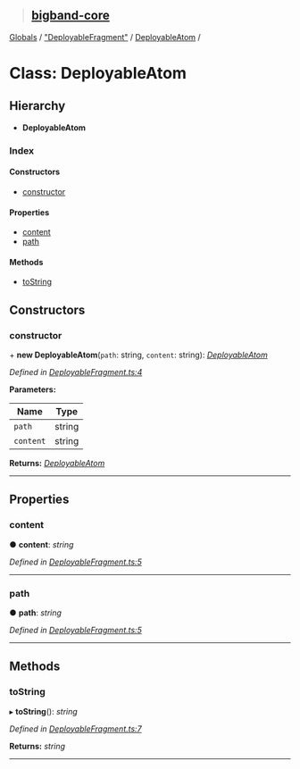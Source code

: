 > ## [bigband-core](../README.md)

[Globals](../globals.md) / ["DeployableFragment"](../modules/_deployablefragment_.md) / [DeployableAtom](_deployablefragment_.deployableatom.md) /

# Class: DeployableAtom

## Hierarchy

* **DeployableAtom**

### Index

#### Constructors

* [constructor](_deployablefragment_.deployableatom.md#constructor)

#### Properties

* [content](_deployablefragment_.deployableatom.md#content)
* [path](_deployablefragment_.deployableatom.md#path)

#### Methods

* [toString](_deployablefragment_.deployableatom.md#tostring)

## Constructors

###  constructor

\+ **new DeployableAtom**(`path`: string, `content`: string): *[DeployableAtom](_deployablefragment_.deployableatom.md)*

*Defined in [DeployableFragment.ts:4](https://github.com/imaman/bigband/blob/2497e7d/packages/core/src/DeployableFragment.ts#L4)*

**Parameters:**

Name | Type |
------ | ------ |
`path` | string |
`content` | string |

**Returns:** *[DeployableAtom](_deployablefragment_.deployableatom.md)*

___

## Properties

###  content

● **content**: *string*

*Defined in [DeployableFragment.ts:5](https://github.com/imaman/bigband/blob/2497e7d/packages/core/src/DeployableFragment.ts#L5)*

___

###  path

● **path**: *string*

*Defined in [DeployableFragment.ts:5](https://github.com/imaman/bigband/blob/2497e7d/packages/core/src/DeployableFragment.ts#L5)*

___

## Methods

###  toString

▸ **toString**(): *string*

*Defined in [DeployableFragment.ts:7](https://github.com/imaman/bigband/blob/2497e7d/packages/core/src/DeployableFragment.ts#L7)*

**Returns:** *string*

___